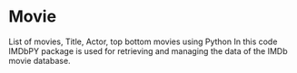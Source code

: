 # Movie
List of movies, Title, Actor, top bottom movies using Python
In this code IMDbPY package is used for retrieving and managing the data of the IMDb movie database.
